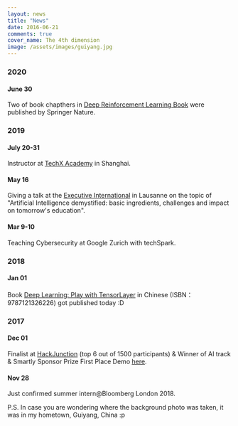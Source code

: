 ```yaml
---
layout: news
title: "News"
date: 2016-06-21
comments: true
cover_name: The 4th dimension
image: /assets/images/guiyang.jpg
---
```

### 2020
#### June 30
Two of book chapthers in [Deep Reinforcement Learning Book](https://www.springer.com/in/book/9789811540943) were published by Springer Nature.

### 2019
#### July 20-31
Instructor at [TechX Academy](https://www.techx.academy) in Shanghai.
#### May 16
Giving a talk at the [Executive International](https://www.executives-int.ch) in Lausanne on the
topic of "Artificial Intelligence demystified: basic ingredients, challenges and impact on tomorrow's education". 
#### Mar 9-10
Teaching Cybersecurity at Google Zurich with techSpark.


### 2018
#### Jan 01
Book [Deep Learning: Play with TensorLayer](https://www.amazon.cn/dp/B079HQ6TV7) in Chinese (ISBN：9787121326226) got published today :D


### 2017
#### Dec 01
Finalist at [HackJunction](https://www.hackjunction.com) (top 6 out of 1500 participants) & Winner of AI track & Smartly Sponsor Prize First Place Demo [here](https://youtu.be/bIb28quoVLw?t=1h53m3s).
#### Nov 28
Just confirmed summer intern@Bloomberg London 2018.



P.S. In case you are wondering where the background photo was taken, it was in my hometown, Guiyang, China :p